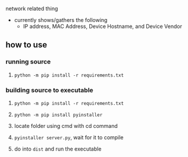 network related thing

- currently shows/gathers the following
  -  IP address, MAC Address, Device Hostname, and Device Vendor

## how to use

### running source

1. `python -m pip install -r requirements.txt`

### building source to executable

1. `python -m pip install -r requirements.txt`

2. `python -m pip install pyinstaller`

3. locate folder using cmd with cd command

4. `pyinstaller server.py`, wait for it to compile

5. do into `dist` and run the executable